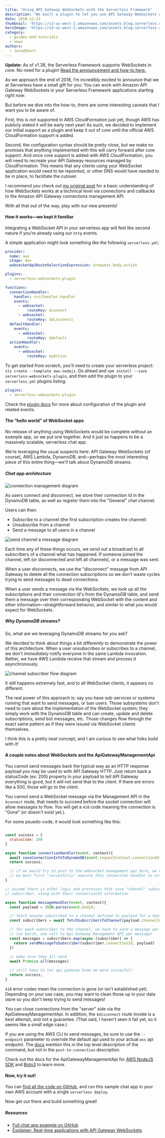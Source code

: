 ```yaml
---
title: "Using API Gateway WebSockets with the Serverless Framework"
description: "We built a plugin to let you use API Gateway WebSockets with the Serverless Framework, even in advance of CloudFormation support! Try it out."
date: 2018-12-21
thumbnail: 'https://s3-us-west-2.amazonaws.com/assets.blog.serverless.com/websockets/api-gateway-websockets-thumb.png'
heroImage: 'https://s3-us-west-2.amazonaws.com/assets.blog.serverless.com/websockets/api-gateway-websockets-header.svg'
category:
  - guides-and-tutorials
  - news
authors: 
  - JaredShort
---
```


**Update:** As of v1.38, the Serverless Framework supports WebSockets in core. No need for a plugin! [Read the announcement and how-to here.](https://serverless.com/blog/api-gateway-websockets-support)

As we approach the end of 2018, I’m incredibly excited to announce that we at Serverless have a small gift for you: You can work with Amazon API Gateway WebSockets in your Serverless Framework applications starting _right now_.

But before we dive into the how-to, there are some interesting caveats that I want you to be aware of.

First, this is _not_ supported in AWS CloudFormation just yet, though AWS has publicly stated it will be early next year! As such, we decided to implement our initial support as a plugin and keep it out of core until the official AWS CloudFormation support is added.

Second, the configuration syntax should be pretty close, but we make no promises that anything implemented with this will carry forward after core support. And once core support is added with AWS CloudFormation, you will need to recreate your API Gateway resources managed by CloudFormation. This means that any clients using your WebSocket application would need to be repointed, or other DNS would have needed to be in place, to facilitate the cutover.

I recommend you check out [my original post](https://serverless.com/blog/api-gateway-websockets-support/) for a basic understanding of how WebSockets works at a technical level via connections and callbacks to the Amazon API Gateway connections management API.

With all that out of the way, play with our new presents!

#### How it works—we kept it familiar

Integrating a WebSocket API in your serverless app will feel like second nature if you’re already using our `http` events.

A simple application might look something like the following `serverless.yml`:

```yaml
provider:
  name: aws
  stage: dev
  websocketApiRouteSelectionExpression: $request.body.action

plugins:
  - serverless-websockets-plugin

functions:
  connectionHandler:
    handler: src/handler.handler
    events:
      - websocket:
          routeKey: $connect
      - websocket:
          routeKey: $disconnect
  defaultHandler:
    events:
      - websocket:
          routeKey: $default
  actionHandler:
    events:
      - websocket:
          routeKey: myAction
```

To get started from scratch, you'll need to create your serverless project: `sls create --template aws-nodejs`. Go ahead and `npm install --save serverless-websockets-plugin`, and then add the plugin to your `serverless.yml` plugins listing:

```yaml
plugins:
  - serverless-websockets-plugin
```

Check the [plugin docs](https://github.com/serverless/serverless-websockets-plugin) for more about configuration of the plugin and related events.

#### The “hello world” of WebSocket apps

No release of anything using WebSockets would be complete without an example app, so we put one together. And it just so happens to be a massively scalable, serverless chat app.

We’re leveraging the usual suspects here: API Gateway WebSockets (of course), AWS Lambda, DynamoDB, and—perhaps the most interesting piece of this entire thing—we'll talk about DynamoDB streams.

##### Chat app architecture

<img src="https://s3-us-west-2.amazonaws.com/assets.blog.serverless.com/websockets/connection-management.png" alt="connection management diagram">

As users connect and disconnect, we store their connection Id in the DynamoDB table, as well as register them into the "General" chat channel.

Users can then:

- Subscribe to a channel (the first subscription creates the channel)
- Unsubscribe from a channel
- Send a message to all users in a channel

<img src="https://s3-us-west-2.amazonaws.com/assets.blog.serverless.com/websockets/send-message.png" alt="send channel a message diagram">

Each time any of these things occurs, we send out a broadcast to all subscribers of a channel what has happened. If someone joined the channel, left (or disconnected and left all channels), or a message was sent.

When a user disconnects, we use the "disconnect" message from API Gateway to delete all the connection subscriptions so we don't waste cycles trying to send messages to dead connections.

When a user sends a message via the WebSockets, we look up all the subscriptions and their connection Id's from the DynamoDB table, and send them a message over their corresponding WebSocket with the content and other information—straightforward behavior, and similar to what you would expect for WebSockets.

##### Why DynamoDB streams?

So, what are we leveraging DynamoDB streams for you ask?

We decided to think about things a bit differently to demonstrate the power of this architecture. When a user unsubscribes or subscribes to a channel, we don't _immediately_ notify everyone in the same Lambda invocation. Rather, we have AWS Lambda receive that stream and process it asynchronously.

<img src="https://s3-us-west-2.amazonaws.com/assets.blog.serverless.com/websockets/channel-subscriber.png" alt="channel subscriber flow diagram">

It still happens extremely fast, and to all WebSocket clients, it appears no different.

The real power of this approach is: say you have sub-services or systems running that want to send messages, or ban users. Those subsystems don't need to care about the implementation of the WebSocket system; they simply work with the DynamoDB table and can create, update and delete subscriptions, send bot messages, etc. Those changes flow through the exact same pattern as if they were issued via WebSocket clients themselves.

I think this is a pretty neat concept, and I am curious to see what folks build with it!

#### A couple notes about WebSockets and the ApiGatewayManagementApi

You cannot send messages back the typical way as an HTTP response payload you may be used to with API Gateway HTTP. Just return back a statusCode (ex: 200) property in your payload to tell API Gateway everything is good, but it will not send that to the client. If there are errors like a 500, those _will_ go to the client.

You cannot send a WebSocket message via the Management API in the `$connect` route, that needs to succeed before the socket connection will allow messages to flow. You will get a `410` code meaning the connection is "Gone" (or doesn't exist yet.).

For some psuedo-code, it would look something like this:

```javascript

const success = {
  statusCode: 200
}

async function connectionHandler(event, context){
  await saveConnectionInfoToDynamoDB(event.requestContext.connectionId);
  return success;

  // if we would try to post to the websocket management api here, we would get a 410
  // we must first "succesfully" execute this connection handler to establish the WebSocket
}

// assume there is other logic and processes that save "channel" subscriptions for each
// subscriber, along with their connectionId information

async function messageHandler(event, context){
  const payload = JSON.parse(event.body);

  // fetch anyone subscribed to a channel defined in payload for a datastore
  const subscribers = await fetchSubscribersToChannel(payload.channelId);

  // for each subscriber to the channel, we have to send a message per connection
  // (no batch, one call to Api Gateway Management API per message)
  const messages = subscribers.map(async (subscriber) => {
    return sendMessageToSubscriber(subscriber.connectionId, payload)
  })
  
  // make sure they all send
  await Promise.all(messages)

  // still have to let api gateway know we were succesful!
  return success;
}
```

`410` error codes mean the connection is gone (or isn't established yet). Depending on your use case, you may want to clean those up in your data store so you don't keep trying to send messages!

You can close connections from the "server" side via the ApiGatewayManagementApi. In addition, the `$disconnect` route invoke is a best attempt, and not a guarantee. (That said, I haven't seen it fail yet, so it seems like a small edge case.)

If you are using the AWS CLI to send messages, be sure to use the `--endpoint` parameter to override the default api used to your actual `wss` api endpoint. The [docs](https://docs.aws.amazon.com/cli/latest/reference/apigatewaymanagementapi/index.html?highlight=api%20gateway%20management) mention this in the top level description of the command, but not in the `post-to-connection` description.

Check out the docs for the ApiGatewayManagementApi for [AWS NodeJS SDK](https://docs.aws.amazon.com/AWSJavaScriptSDK/latest/AWS/ApiGatewayManagementApi.html) and [Boto3](https://boto3.amazonaws.com/v1/documentation/api/latest/reference/services/apigatewaymanagementapi.html?highlight=apigatewaymanagementapi) to learn more.

#### Now, try it out!

You can [find all the code on GitHub](https://github.com/serverless/serverless-websockets-plugin/tree/master/example), and run this sample chat app in your own AWS account with a single `serverless deploy`.

Now get out there and build something great!

##### Resources

- [Full chat app example on GitHub](https://github.com/serverless/serverless-websockets-plugin/tree/master/example)
- [Explainer: Real-time applications with API Gateway WebSockets](https://serverless.com/blog/api-gateway-websockets-support/)
